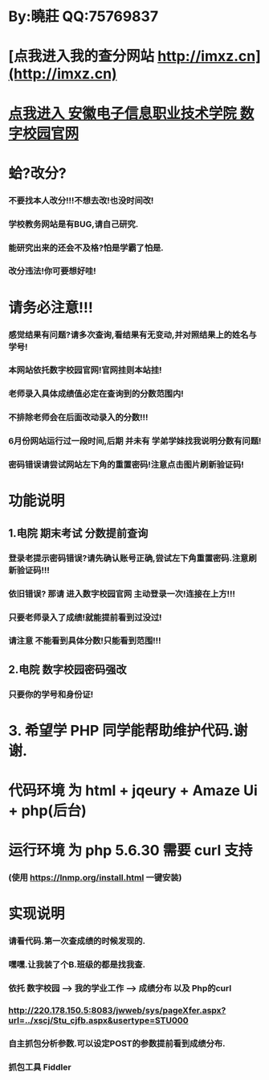 # By:曉莊 QQ:75769837

# [点我进入我的查分网站 http://imxz.cn](http://imxz.cn)   

# [点我进入 安徽电子信息职业技术学院 数字校园官网](http://220.178.150.5:8082/cas/login?service=http%3A%2F%2F220.178.150.5%3A8082%2Fc%2Fportal%2Flogin)

# 蛤?改分?
### 不要找本人改分!!!不想去改!也没时间改!   
### 学校教务网站是有BUG,请自己研究.
### 能研究出来的还会不及格?怕是学霸了怕是.
### 改分违法!你可要想好哇!

# 请务必注意!!!
### 感觉结果有问题?请多次查询,看结果有无变动,并对照结果上的姓名与学号!
### 本网站依托数字校园官网!官网挂则本站挂!   
### 老师录入具体成绩值必定在查询到的分数范围内! 
### 不排除老师会在后面改动录入的分数!!!
### 6月份网站运行过一段时间,后期 并未有 学弟学妹找我说明分数有问题!
### 密码错误请尝试网站左下角的重置密码!注意点击图片刷新验证码!   


# 功能说明
## 1.电院 期末考试 分数提前查询   
### 登录老提示密码错误?请先确认账号正确,尝试左下角重置密码.注意刷新验证码!!!
### 依旧错误? 那请 进入数字校园官网 主动登录一次!连接在上方!!!
### 只要老师录入了成绩!就能提前看到过没过!   
### 请注意 不能看到具体分数!只能看到范围!!!   
## 2.电院 数字校园密码强改
### 只要你的学号和身份证!   
# 3. 希望学 PHP 同学能帮助维护代码.谢谢.
# 代码环境 为 html + jqeury + Amaze Ui + php(后台)
# 运行环境 为 php 5.6.30 需要 curl 支持    
### (使用 https://lnmp.org/install.html 一键安装)

# 实现说明
### 请看代码.第一次查成绩的时候发现的.
### 嘿嘿.让我装了个B.班级的都是找我查.
### 依托 数字校园 --> 我的学业工作 --> 成绩分布 以及 Php的curl
### http://220.178.150.5:8083/jwweb/sys/pageXfer.aspx?url=../xscj/Stu_cjfb.aspx&usertype=STU000
### 自主抓包分析参数.可以设定POST的参数提前看到成绩分布.
### 抓包工具 Fiddler
